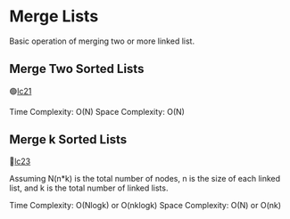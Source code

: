 # Merge Lists

Basic operation of merging two or more linked list.

## Merge Two Sorted Lists

🟢[lc21](https://leetcode.com/problems/merge-two-sorted-lists/)

Time Complexity: O(N)
Space Complexity: O(N)


## Merge k Sorted Lists

🔴[lc23](https://leetcode.com/problems/merge-k-sorted-lists/)

Assuming N(n*k) is the total number of nodes, n is the size of each linked list, and k is the total number of linked lists.

Time Complexity: O(Nlogk) or O(nklogk)
Space Complexity: O(N) or O(nk)